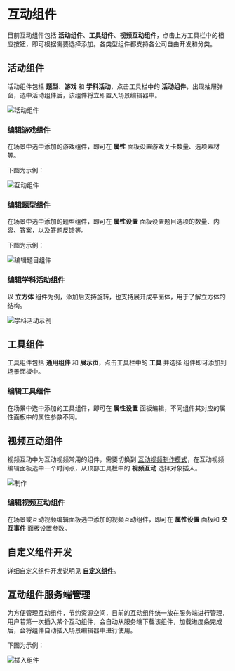 # 互动组件

目前互动组件包括 **活动组件**、**工具组件**、**视频互动组件**，点击上方工具栏中的相应按钮，即可根据需要选择添加。各类型组件都支持各公司自由开发和分类。

## 活动组件

活动组件包括 **题型**、**游戏** 和 **学科活动**，点击工具栏中的 **活动组件**，出现抽屉弹窗，选中活动组件后，该组件将立即置入场景编辑器中。

![活动组件](img/activity.png)

### 编辑游戏组件

在场景中选中添加的游戏组件，即可在 **属性** 面板设置游戏关卡数量、选项素材等。

下图为示例：

![互动组件](img/Interactive.png)

### 编辑题型组件

在场景中选中添加的题型组件，即可在 **属性设置** 面板设置题目选项的数量、内容、答案，以及答题反馈等。

下图为示例：

![编辑题目组件](img/topic.png)

### 编辑学科活动组件

以 **立方体** 组件为例，添加后支持旋转，也支持展开成平面体，用于了解立方体的结构。

![学科活动示例](img/subjecttools1.png)

## 工具组件

工具组件包括 **通用组件** 和 **展示页**，点击工具栏中的 **工具** 并选择 组件即可添加到场景面板中。

### 编辑工具组件

在场景中选中添加的工具组件，即可在 **属性设置** 面板编辑，不同组件其对应的属性面板中的属性参数不同。

## 视频互动组件

视频互动中为互动视频常用的组件，需要切换到 [互动视频制作模式](../../getting-started/make-interactive-video/index.md)，在互动视频编辑面板选中一个时间点，从顶部工具栏中的 **视频互动** 选择对象插入。

![制作](../../getting-started/make-interactive-video/img/interactive_video2.png)

### 编辑视频互动组件

在场景或互动视频编辑面板选中添加的视频互动组件，即可在 **属性设置** 面板和 **交互事件** 面板设置参数。

## 自定义组件开发

详细自定义组件开发说明见 [**自定义组件**](../../developer/develop-component/index.md)。

## 互动组件服务端管理

为方便管理互动组件，节约资源空间，目前的互动组件统一放在服务端进行管理，用户若第一次插入某个互动组件，会自动从服务端下载该组件，加载进度条完成后，会将组件自动插入场景编辑器中进行使用。

下图为示例：

![插入组件](img/inserttools.png)
